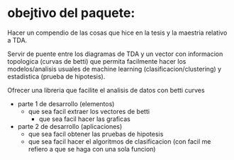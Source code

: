 # obejtivo del paquete:

Hacer un compendio de las cosas que hice en la tesis y la maestria relativo a TDA.

Servir de puente entre los diagramas de TDA y un vector
con informacion topologica (curvas de betti) que permita facilmente hacer los modelos/analisis
usuales de machine learning (clasificacion/clustering) y estadistica (prueba de hipotesis).

Ofrecer una libreria que facilite el analisis de datos con betti curves

* parte 1 de desarrollo (elementos)
  * que sea facil extraer los vectores de betti
	* que sea facil hacer las graficas
* parte 2 de desarrollo (aplicaciones)
	* que sea facil obtener las pruebas de hipotesis
	* que sea facil hacer el algoritmos de clasificacion
	(con facil me refiero a que se haga con una sola funcion)
